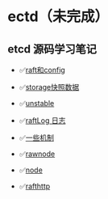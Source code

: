 # ectd（未完成）
## etcd 源码学习笔记
- ✅[raft和config](./raft&config.md)

- ✅[storage快照数据](./storage.md)

- ✅[unstable](./unstable.md)

- ✅[raftLog 日志](./raftLog.md)

- ✅[一些机制](./一些机制.md)

- ✅[rawnode](./rawnode.md)

- ✅[node](./node.md)

- ✅[rafthttp](./rafthttp.md)

